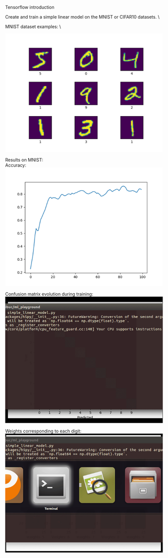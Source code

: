 Tensorflow introduction

Create and train a simple linear model on the MNIST or CIFAR10 datasets. \

MNIST dataset examples: \

![alt text](https://github.com/AndreeaMusat/machine_learning/blob/master/tensorflow-playground/simple-linear-model/results/training_examples.png)

Results on MNIST: \
Accuracy: \
![alt text](https://github.com/AndreeaMusat/machine_learning/blob/master/tensorflow-playground/simple-linear-model/results/accuracy.png)

Confusion matrix evolution during training: \
![alt text](https://github.com/AndreeaMusat/machine_learning/blob/master/tensorflow-playground/simple-linear-model/results/confusion_matrix_evolution.gif)

Weights corresponding to each digit: \
![alt text](https://github.com/AndreeaMusat/machine_learning/blob/master/tensorflow-playground/simple-linear-model/results/weights_evolution.gif)

